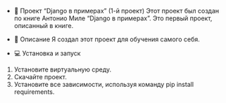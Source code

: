 * 📖 Проект “Django в примерах” (1-й проект) Этот проект был создан по книге Антонио Миле “Django в примерах”. Это первый проект, описанный в книге.

* 📝 Описание Я создал этот проект для обучения самого себя.

* 💻 Установка и запуск 

1. Установите виртуальную среду.
2. Скачайте проект.
3. Установите все зависимости, используя команду pip install requirements.